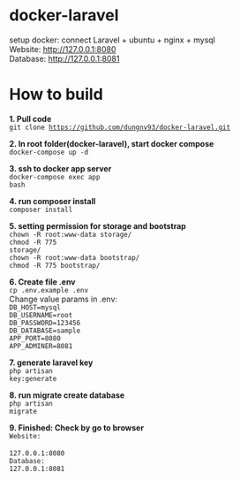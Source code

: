 # docker-laravel
setup docker: connect Laravel + ubuntu + nginx + mysql<br>
Website: http://127.0.0.1:8080<br>
Database: http://127.0.0.1:8081<br>

# How to build
<b>1. Pull code</b><br>
<code>git clone https://github.com/dungnv93/docker-laravel.git</code>

<b>2. In root folder(docker-laravel), start docker compose</b><br>
<code>docker-compose up -d</code>

<b>3. ssh to docker app server</b><br>
<code>docker-compose exec app bash</code>

<b>4. run composer install</b><br>
<code>composer install</code>

<b>5. setting permission for storage and bootstrap</b><br>
<code>chown -R root:www-data storage/</code><br>
<code>chmod -R 775 storage/</code><br>
<code>chown -R root:www-data bootstrap/</code><br>
<code>chmod -R 775 bootstrap/</code><br>

<b>6. Create file .env</b><br>
<code>cp .env.example .env</code><br>
Change value params in .env:<br>
<code>DB_HOST=mysql</code><br>
<code>DB_USERNAME=root</code><br>
<code>DB_PASSWORD=123456</code><br>
<code>DB_DATABASE=sample</code><br>
<code>APP_PORT=8080</code><br>
<code>APP_ADMINER=8081</code><br>

<b>7. generate laravel key</b><br>
<code>php artisan key:generate</code>

<b>8. run migrate create database</b><br>
<code>php artisan migrate</code>

<b>9. Finished: Check by go to browser</b><br>
<code>Website: </code><br>
<code>127.0.0.1:8080</code><br>
<code>Database: </code><br>
<code>127.0.0.1:8081</code><br>
